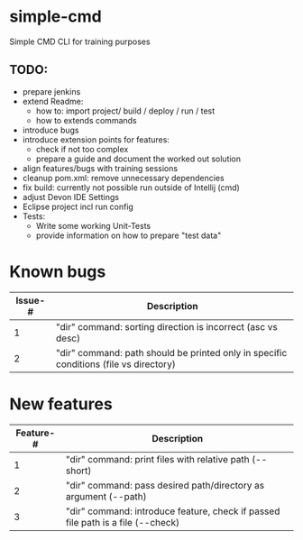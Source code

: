 # simple-cmd
Simple CMD CLI for training purposes

## TODO:
* prepare jenkins
* extend Readme:
    * how to: import project/ build / deploy / run / test
    * how to extends commands
* introduce bugs
* introduce extension points for features: 
    * check if not too complex
    * prepare a guide and document the worked out solution
* align features/bugs with training sessions
* cleanup pom.xml: remove unnecessary dependencies
* fix build: currently not possible run outside of Intellij (cmd)
* adjust Devon IDE Settings
* Eclipse project incl run config
* Tests:
    * Write some working Unit-Tests
    * provide information on how to prepare "test data"

# Known bugs
|Issue-#|Description|
|---|---|
| 1   |"dir" command: sorting direction is incorrect (asc vs desc) |
| 2   |"dir" command: path should be printed only in specific conditions (file vs directory) |
# New features
|Feature-#|Description|     
|---|---|     
| 1 |"dir" command: print files with relative path (--short) |
| 2 |"dir" command: pass desired path/directory as argument (--path) |
| 3 |"dir" command:  introduce feature, check if passed file path is a file (--check) |